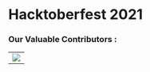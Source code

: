 # Hacktoberfest 2021


### Our Valuable Contributors :
<table>
  <tr>
    <td>
      <a href="https://github.com/electrongonewild/Hacktoberfest-2021/graphs/contributors">
        <img src="https://contrib.rocks/image?repo=electrongonewild/Hacktoberfest-2021" />
      </a>
     </td>
  </tr>
</table>
